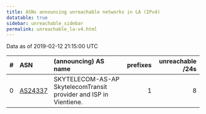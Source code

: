 ```yaml
---
title: ASNs announcing unreachable networks in LA (IPv4)
datatable: true
sidebar: unreachable_sidebar
permalink: unreachable_la-v4.html
---
```


Data as of 2019-02-12 21:15:00 UTC


<div class="datatable-begin"></div>

|   # | ASN                                    | (announcing) AS name                                              |   prefixes |   unreachable /24s |
|----:|:---------------------------------------|:------------------------------------------------------------------|-----------:|-------------------:|
|   0 | [AS24337](unreachable_AS24337-v4.html) | SKYTELECOM-AS-AP SkytelecomTransit provider and ISP in Vientiene. |          1 |                  8 |

<div class="datatable-end"></div>
